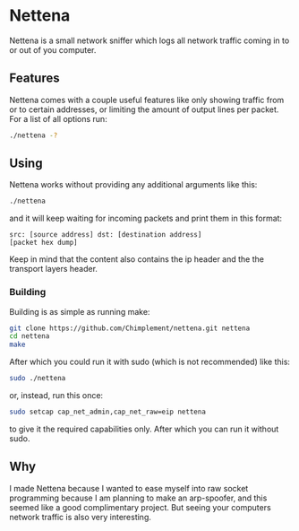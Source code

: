 # Nettena
Nettena is a small network sniffer which logs all network traffic coming in to or out of you computer.
## Features
Nettena comes with a couple useful features like only showing traffic from or to certain addresses, or limiting the amount of output lines per packet.
For a list of all options run:
```bash
./nettena -?
```

## Using
Nettena works without providing any additional arguments like this:
```bash
./nettena
```
and it will keep waiting for incoming packets and print them in this format:
```
src: [source address] dst: [destination address]
[packet hex dump]
```
Keep in mind that the content also contains the ip header and the the transport layers header.

### Building
Building is as simple as running make:
```bash
git clone https://github.com/Chimplement/nettena.git nettena
cd nettena
make
```
After which you could run it with sudo (which is not recommended) like this:
```bash
sudo ./nettena
```
or, instead, run this once:
```bash
sudo setcap cap_net_admin,cap_net_raw=eip nettena
```
to give it the required capabilities only.
After which you can run it without sudo.

## Why
I made Nettena because I wanted to ease myself into raw socket programming because I am planning to make an arp-spoofer, and this seemed like a good complimentary project. But seeing your computers network traffic is also very interesting.